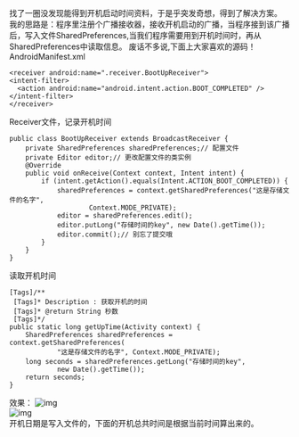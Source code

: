 找了一圈没发现能得到开机启动时间资料，于是乎突发奇想，得到了解决方案。
我的思路是：程序里注册个广播接收器，接收开机启动的广播，当程序接到该广播后，写入文件SharedPreferences,当我们程序需要用到开机时间时，再从SharedPreferences中读取信息。
废话不多说,下面上大家喜欢的源码！
AndroidManifest.xml
```  
<receiver android:name=".receiver.BootUpReceiver">   
<intent-filter>   
  <action android:name="android.intent.action.BOOT_COMPLETED" />
</intent-filter>   
</receiver>  
```
Receiver文件，记录开机时间
```  
public class BootUpReceiver extends BroadcastReceiver {
	private SharedPreferences sharedPreferences;// 配置文件
	private Editor editor;// 更改配置文件的类实例
	@Override
	public void onReceive(Context context, Intent intent) {
		if (intent.getAction().equals(Intent.ACTION_BOOT_COMPLETED)) {
			sharedPreferences = context.getSharedPreferences("这是存储文件的名字",
					Context.MODE_PRIVATE);
			editor = sharedPreferences.edit();
			editor.putLong("存储时间的key", new Date().getTime());
			editor.commit();// 别忘了提交哦
		}
	}
}
```
读取开机时间 
```  
[Tags]/**
 [Tags]* Description : 获取开机的时间
 [Tags]* @return String 秒数
 [Tags]*/
public static long getUpTime(Activity context) {
	SharedPreferences sharedPreferences = context.getSharedPreferences(
			"这是存储文件的名字", Context.MODE_PRIVATE);
	long seconds = sharedPreferences.getLong("存储时间的key",
			new Date().getTime());
	return seconds;
}
```
效果：
![img](P)  
![img](P)  
开机日期是写入文件的，下面的开机总共时间是根据当前时间算出来的。
